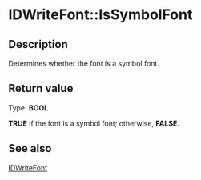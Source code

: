 # IDWriteFont::IsSymbolFont

## Description

 Determines whether the font is a symbol font.

## Return value

Type: **BOOL**

**TRUE** if the font is a symbol font; otherwise, **FALSE**.

## See also

[IDWriteFont](https://learn.microsoft.com/windows/win32/api/dwrite/nn-dwrite-idwritefont)